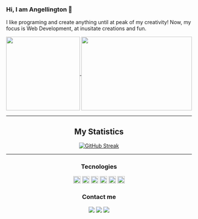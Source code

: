 ### Hi, I am Angellington 👋
I like programing and create anything until at peak of my creativity! 
Now, my focus is Web Development, at inusitate creations and fun.

  <a href="https://github.com/anuraghazra/github-readme-stats">
    <img height=200 align="center" src="https://github-readme-stats.vercel.app/api?username=Angellington&show_icons=true&theme=radical" />
  </a>
  <a href="https://github.com/anuraghazra/convoychat">
    <img height=200 width=300 align="center" src="https://github-readme-stats.vercel.app/api/top-langs/?username=Angellington&layout=compact&theme=radical" />
  </a>
  
  ---
  

<div align="center">  

## My Statistics


[![GitHub Streak](https://github-readme-streak-stats.herokuapp.com/?user=Angellington&theme=tokyonight)](https://github.com/Angelligton)<br>

</div>  

 
 

---
<div align="center">

### Tecnologies
<code><img height="20" alt="css" src="https://skillicons.dev/icons?i=html&perline=13"></code>
<code><img height="20" alt="css" src="https://skillicons.dev/icons?i=css&perline=13"></code>
<code><img height="20" alt="css" src="https://skillicons.dev/icons?i=js&perline=13"></code>
<code><img height="20" alt="css" src="https://skillicons.dev/icons?i=git&perline=13"></code>
<code><img height="20" alt="css" src="https://skillicons.dev/icons?i=github&perline=13"></code>
<code><img height="20" alt="postgresql" src="https://upload.wikimedia.org/wikipedia/commons/thumb/2/29/Postgresql_elephant.svg/993px-Postgresql_elephant.svg.png"></code>

</div>


<div align="center">
  
  ### Contact me
  <a href="https://www.instagram.com/ferr.neve/" target="_blank"><img src="https://img.shields.io/badge/-Instagram-%23E4405F?style=for-the-badge&logo=instagram&logoColor=white" target="_blank"></a>
  <a href="https://www.linkedin.com/in/ferr-wellington/" target="_blank"><img src="https://img.shields.io/badge/-LinkedIn-%230077B5?style=for-the-badge&logo=linkedin&logoColor=white" target="_blank"></a>
    <a href="https://github.com/Yukenshi" target="_blank"><img src="https://img.shields.io/badge/GitHub-100000?style=for-the-badge&logo=github&logoColor=white" target="_blank"></a>
  
</div>
